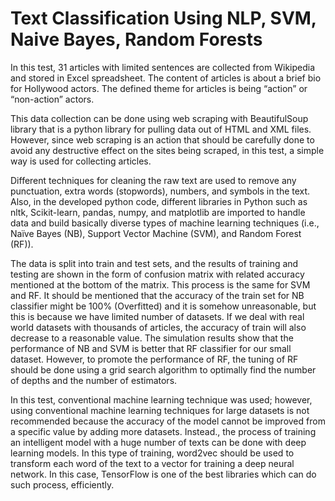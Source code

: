 # Text Classification Using NLP, SVM, Naive Bayes, Random Forests
In this test, 31 articles with limited sentences are collected from Wikipedia and stored in Excel spreadsheet. The content of articles is about a brief bio for Hollywood actors. The defined theme for articles is being “action” or “non-action” actors.

This data collection can be done using web scraping with BeautifulSoup library that is a python library for pulling data out of HTML and XML files. However, since web scraping is an action that should be carefully done to avoid any destructive effect on the sites being scraped, in this test, a simple way is used for collecting articles.

Different techniques for cleaning the raw text are used to remove any punctuation, extra words (stopwords), numbers, and symbols in the text. Also, in the developed python code, different libraries in Python such as nltk, Scikit-learn, pandas, numpy, and matplotlib are imported to handle data and build basically diverse types of machine learning techniques (i.e., Naïve Bayes (NB), Support Vector Machine (SVM), and Random Forest (RF)).

The data is split into train and test sets, and the results of training and testing are shown in the form of confusion matrix with related accuracy mentioned at the bottom of the matrix. This process is the same for SVM and RF. It should be mentioned that the accuracy of the train set for NB classifier might be 100% (Overfitted) and it is somehow unreasonable, but this is because we have limited number of datasets. If we deal with real world datasets with thousands of articles, the accuracy of train will also decrease to a reasonable value. The simulation results show that the performance of NB and SVM is better that RF classifier for our small dataset. However, to promote the performance of RF, the tuning of RF should be done using a grid search algorithm to optimally find the number of depths and the number of estimators.

In this test, conventional machine learning technique was used; however, using conventional machine learning techniques for large datasets is not recommended because the accuracy of the model cannot be improved from a specific value by adding more datasets. Instead., the process of training an intelligent model with a huge number of texts can be done with deep learning models. In this type of training, word2vec should be used to transform each word of the text to a vector for training a deep neural network. In this case, TensorFlow is one of the best libraries which can do such process, efficiently.
